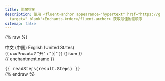 ```yaml
---
title: 附魔排序
description: 使用 <fluent-anchor appearance="hypertext" href="https://github.com/wherewhere/Enchants-Order"
  target="_blank">Enchants-Order</fluent-anchor> 获取最佳附魔顺序
sitemap: false
---
```

<script type="module" data-pjax>
  import {
    provideFluentDesignSystem,
    fluentAccordion,
    fluentAccordionItem,
    fluentButton,
    fluentCombobox,
    fluentNumberField,
    fluentOption,
    fluentProgressRing,
    fluentSelect,
    fluentSwitch,
    fillColor,
    accentBaseColor,
    SwatchRGB,
    neutralLayerFloating,
    baseLayerLuminance,
    StandardLuminance
  } from "https://cdn.jsdelivr.net/npm/@fluentui/web-components/+esm";
  provideFluentDesignSystem()
    .register(
      fluentAccordion(),
      fluentAccordionItem(),
      fluentButton(),
      fluentCombobox(),
      fluentNumberField(),
      fluentOption(),
      fluentProgressRing(),
      fluentSelect(),
      fluentSwitch()
    );
  accentBaseColor.withDefault(SwatchRGB.create(0xFC / 0xFF, 0x64 / 0xFF, 0x23 / 0xFF));
  fillColor.withDefault(neutralLayerFloating);
  const scheme = matchMedia("(prefers-color-scheme: dark)");
  if (typeof scheme !== "undefined") {
    scheme.addEventListener("change", e => baseLayerLuminance.withDefault(e.matches ? StandardLuminance.DarkMode : StandardLuminance.LightMode));
    if (scheme.matches) {
      baseLayerLuminance.withDefault(StandardLuminance.DarkMode);
    }
  }
</script>

{% raw %}
<div id="vue-app">
  <div class="stack-vertical">
    <settings-group>
      <settings-card>
        <template #icon>
          <svg-host
            src="https://cdn.jsdelivr.net/npm/@fluentui/svg-icons/icons/local_language_20_regular.svg"></svg-host>
        </template>
        <template #header>
          <h2 id="global-lang" class="unset">语言</h2>
        </template>
        <template #description>
          选择您想使用的语言。
        </template>
        <fluent-select placeholder="选择语言" v-model="locale"
          style="min-width: calc(var(--base-height-multiplier) * 23px);">
          <fluent-option value="zh-CN">中文 (中国)</fluent-option>
          <fluent-option value="en-US">English (United States)</fluent-option>
        </fluent-select>
      </settings-card>
    </settings-group>
    <settings-group>
      <template #header>
        <div style="display: flex; justify-content: space-between; align-items: center;">
          <h2 id="object" class="unset">目标物品</h2>
          <div v-if="usePresets" class="text-button" title="获取结果" type="button" style="padding: 4px;"
            @click="listItemEnchantsAsync" :disabled="loading">
            <fluent-progress-ring v-if="loading" style="width: 12px; height: 12px;"></fluent-progress-ring>
            <svg-host v-else
              src="https://cdn.jsdelivr.net/npm/@fluentui/svg-icons/icons/triangle_right_12_filled.svg"></svg-host>
          </div>
        </div>
      </template>
      <settings-card class="settings-nowarp">
        <template #icon>
          <svg-host src="https://cdn.jsdelivr.net/npm/@fluentui/svg-icons/icons/database_20_regular.svg"></svg-host>
        </template>
        <template #header>
          <h3 id="object-switch" class="unset">使用预设</h3>
        </template>
        <template #description>
          切换是否使用预设物品。
        </template>
        <value-change-host v-model="usePresets" value-name="checked" event-name="change">
          <fluent-switch>
            {{ usePresets ? "开" : "关" }}
          </fluent-switch>
        </value-change-host>
      </settings-card>
      <settings-card>
        <template #icon>
          <svg-host src="https://cdn.jsdelivr.net/npm/@fluentui/svg-icons/icons/bug_20_regular.svg"></svg-host>
        </template>
        <template #header>
          <h3 id="object-penalty" class="unset">初始惩罚</h3>
        </template>
        <template #description>
          设置您想要附魔的物品的初始惩罚。
        </template>
        <fluent-number-field v-model="initialPenalty" min="0"></fluent-number-field>
      </settings-card>
      <settings-card v-show="usePresets">
        <template #icon>
          <svg-host src="https://cdn.jsdelivr.net/npm/@fluentui/svg-icons/icons/box_20_regular.svg"></svg-host>
        </template>
        <template #header>
          <h3 id="object-select" class="unset">选择物品</h3>
        </template>
        <template #description>
          通过名称选择目标物品。
        </template>
        <fluent-select placeholder="选择物品" v-model="item" style="min-width: calc(var(--base-height-multiplier) * 26px);">
          <fluent-option v-for="item in items" :value="item">{{ item }}</fluent-option>
        </fluent-select>
      </settings-card>
    </settings-group>
    <settings-group v-show="!usePresets">
      <template #header>
        <div style="display: flex; justify-content: space-between; align-items: center;">
          <h2 id="enchantment" class="unset">添加附魔</h2>
          <div class="text-button" title="添加" type="button" style="padding: 2px;" @click="addEnchantment"
            :disabled="!enchantment.name">
            <svg-host src="https://cdn.jsdelivr.net/npm/@fluentui/svg-icons/icons/add_16_regular.svg"></svg-host>
          </div>
        </div>
      </template>
      <settings-card>
        <template #icon>
          <svg-host src="https://cdn.jsdelivr.net/npm/@fluentui/svg-icons/icons/rename_20_regular.svg"></svg-host>
        </template>
        <template #header>
          <h3 id="enchantment-name" class="unset">附魔</h3>
        </template>
        <template #description>
          通过名称选择目标附魔。
        </template>
        <value-change-host v-model="enchantment.name" value-name="value" event-name="change" style="display: inherit;">
          <fluent-combobox placeholder="选择附魔" autocomplete="both" style="min-width: unset;">
            <fluent-option v-for="enchantment in enchantments">
              {{ enchantment.name }}
            </fluent-option>
          </fluent-combobox>
        </value-change-host>
      </settings-card>
      <settings-card>
        <template #icon>
          <svg-host src="https://cdn.jsdelivr.net/npm/@fluentui/svg-icons/icons/trophy_20_regular.svg"></svg-host>
        </template>
        <template #header>
          <h3 id="enchantment-level" class="unset">等级</h3>
        </template>
        <template #description>
          设置目标附魔的等级。
        </template>
        <fluent-number-field v-model="enchantment.level" min="1"></fluent-number-field>
      </settings-card>
      <settings-card>
        <template #icon>
          <svg-host src="https://cdn.jsdelivr.net/npm/@fluentui/svg-icons/icons/scales_20_regular.svg"></svg-host>
        </template>
        <template #header>
          <h3 id="enchantment-weight" class="unset">权重</h3>
        </template>
        <template #description>
          设置目标附魔的权重。如果您不确定它是什么，请<b>不要更改</b>。
        </template>
        <fluent-number-field v-model="enchantment.weight" min="1"></fluent-number-field>
      </settings-card>
    </settings-group>
    <settings-group v-show="!usePresets && wantedList.length">
      <template #header>
        <div style="display: flex; justify-content: space-between; align-items: center;">
          <h2 id="wanted" class="unset">附魔列表</h2>
          <div class="text-button" title="排序" type="button" style="padding: 4px;" @click="orderingWantListAsync"
            :disabled="!wantedList.length || loading">
            <fluent-progress-ring v-if="loading" style="width: 12px; height: 12px;"></fluent-progress-ring>
            <svg-host v-else
              src="https://cdn.jsdelivr.net/npm/@fluentui/svg-icons/icons/triangle_right_12_filled.svg"></svg-host>
          </div>
        </div>
      </template>
      <settings-card class="settings-nowarp" v-for="item in wantedList">
        <template #icon>
          <svg-host src="https://cdn.jsdelivr.net/npm/@fluentui/svg-icons/icons/book_20_regular.svg"></svg-host>
        </template>
        <template #header>
          <h3 class="unset">{{ item.name }}</h3>
        </template>
        <template #description>
          等级: {{ item.level }} | 权重: {{ item.weight }} | 经验: {{ item.level * item.weight }}
        </template>
        <div class="text-button" title="移除" type="button" style="padding: 8px;" @click="removeEnchantment(item)">
          <svg-host src="https://cdn.jsdelivr.net/npm/@fluentui/svg-icons/icons/delete_16_regular.svg"></svg-host>
        </div>
      </settings-card>
    </settings-group>
    <settings-group v-show="results.length">
      <template #header>
        <h2 id="results" class="unset">结果</h2>
      </template>
      <settings-expander v-for="result in results" expanded="true">
        <template #icon>
          <svg-host src="https://cdn.jsdelivr.net/npm/@fluentui/svg-icons/icons/script_20_regular.svg"></svg-host>
        </template>
        <template #header>
          <h3 class="unset">总经验等级: {{ result.TotalExperience }}</h3>
        </template>
        <template #description>
          惩罚等级: {{ result.Penalty }} | 最高所需等级: {{ result.MaxExperience }}
        </template>
        <div class="setting-expander-content-grid" style="font-family: var(--font-monospace);">
          <pre class="unset">{{ readSteps(result.Steps) }}</pre>
        </div>
      </settings-expander>
    </settings-group>
  </div>
</div>

<template id="empty-slot-template">
  <div>
    <slot></slot>
  </div>
</template>

<template id="svg-host-template">
  <div class="svg-host" v-html="innerHTML"></div>
</template>

<template id="settings-presenter-template">
  <div class="settings-presenter">
    <div class="header-root">
      <div class="icon-holder" v-check-solt="$slots.icon">
        <slot name="icon"></slot>
      </div>
      <div class="header-panel">
        <span v-check-solt="$slots.header">
          <slot name="header"></slot>
        </span>
        <span class="description" v-check-solt="$slots.description">
          <slot name="description"></slot>
        </span>
      </div>
    </div>
    <div class="content-presenter" v-check-solt="$slots.default">
      <slot></slot>
    </div>
  </div>
</template>

<template id="settings-card-template">
  <div class="settings-card">
    <div class="content-grid" v-fill-color="fillColor">
      <settings-presenter class="presenter">
        <template #icon>
          <slot name="icon"></slot>
        </template>
        <template #header>
          <slot name="header"></slot>
        </template>
        <template #description>
          <slot name="description"></slot>
        </template>
        <slot></slot>
      </settings-presenter>
    </div>
  </div>
</template>

<template id="settings-expander-template">
  <fluent-accordion class="settings-expander">
    <fluent-accordion-item class="expander" :expanded="expanded">
      <div slot="heading">
        <settings-presenter class="presenter">
          <template #icon>
            <slot name="icon"></slot>
          </template>
          <template #header>
            <slot name="header"></slot>
          </template>
          <template #description>
            <slot name="description"></slot>
          </template>
          <slot name="action-content"></slot>
        </settings-presenter>
      </div>
      <div v-fill-color="fillColor">
        <slot></slot>
      </div>
    </fluent-accordion-item>
  </fluent-accordion>
</template>

<template id="settings-group-template">
  <div class="settings-group">
    <div class="header-presenter" v-check-solt="$slots.header">
      <slot name="header"></slot>
    </div>
    <div class="items-presenter" v-check-solt="$slots.default">
      <slot></slot>
    </div>
  </div>
</template>
{% endraw %}

<script type="module" data-pjax>
  import { dotnet } from "https://wherewhere.github.io/Enchants-Order/_framework/dotnet.js";
  import { createApp, toRaw } from "https://cdn.jsdelivr.net/npm/vue/dist/vue.esm-browser.prod.js";
  import { fillColor, neutralFillInputRest, neutralFillLayerAltRest } from "https://cdn.jsdelivr.net/npm/@fluentui/web-components/+esm";
  createApp({
    data() {
      return {
        locker: {
          resolves: [],
          reference: 0,
          async await() {
            return new Promise(resolve => {
              if (this.reference++ <= 0) {
                resolve();
              }
              else {
                this.resolves.push(resolve);
              }
            });
          },
          release() {
            if (--this.reference > 0) {
              this.resolves.pop()();
            }
          }
        },
        exports: null,
        isInitDotnet: false,
        lang: null,
        enchantments: [],
        initialPenalty: 0,
        enchantment: {
          name: null,
          level: 1,
          weight: 1
        },
        loading: false,
        usePresets: false,
        items: [],
        item: null,
        wantedList: [],
        results: [],
        locale: (() => {
          const supportLanguages = ["en-US", "zh-CN"];
          const supportLanguageCodes =
            [
              ["en", "en-au", "en-ca", "en-gb", "en-ie", "en-in", "en-nz", "en-sg", "en-us", "en-za", "en-bz", "en-hk", "en-id", "en-jm", "en-kz", "en-mt", "en-my", "en-ph", "en-pk", "en-tt", "en-vn", "en-zw", "en-053", "en-021", "en-029", "en-011", "en-018", "en-014"],
              ["zh-Hans", "zh-cn", "zh-hans-cn", "zh-sg", "zh-hans-sg"]
            ];
          const fallbackLanguage = "en-US";
          const languages = navigator.languages || [navigator.language || fallbackLanguage];
          for (const lang of languages) {
            const temp = supportLanguageCodes.findIndex(codes => codes.some(x => x === lang.toLowerCase()));
            if (temp !== -1) {
              return supportLanguages[temp];
            }
          }
          return fallbackLanguage;
        })()
      }
    },
    watch: {
      "locale"(newValue, oldValue) {
        if (newValue !== oldValue) {
          this.initializeEnchantmentsAsync();
        }
      },
      "enchantment.name"(newValue, oldValue) {
        if (newValue !== oldValue) {
          const enchantment = this.enchantments.find(x => x.name === newValue);
          if (enchantment) {
            this.enchantment = { ...enchantment };
          }
        }
      }
    },
    methods: {
      async initDotNetAsync() {
        if (!this.isInitDotnet) {
          await this.locker.await();
          if (!this.isInitDotnet) {
            const fetch = globalThis.fetch;
            globalThis.fetch = (input, init) => {
              if (typeof init === "object") {
                init.credentials = undefined;
              }
              return fetch(input, init);
            };
            const { getAssemblyExports, getConfig } = await dotnet.create();
            globalThis.fetch = fetch;
            const config = getConfig();
            const exports = await getAssemblyExports(config.mainAssemblyName);
            this.exports = exports.Exports;
          }
          this.locker.release();
          this.isInitDotnet = true;
        }
      },
      async initializeEnchantmentsAsync() {
        try {
          this.loading = true;
          const enchantments = [];
          const json = await new Promise(async (resolve, reject) => {
            try {
              const json = await fetch(`https://wherewhere.github.io/Enchants-Order/content/enchants/Enchants.${this.locale}.json`).then(x => x.json());
              resolve(json);
            }
            catch (ex) {
              console.warn(ex);
              const json = await fetch(`https://cdn.jsdelivr.net/gh/wherewhere/Enchants-Order@main/EnchantsOrder/EnchantsOrder.Demo/Assets/Enchants/Enchants.${this.$i18n.locale}.json`).then(x => x.json()).catch(reject);
              resolve(json);
            }
          });
          for (const name in json) {
            const enchantment = json[name];
            enchantments.push({
              name,
              level: enchantment.levelMax,
              weight: enchantment.weight,
              hidden: enchantment.hidden,
              items: enchantment.items,
              incompatible: enchantment.incompatible,
              get experience() {
                return this.level * this.weight;
              }
            });
          }
          this.enchantments = enchantments;
          const items = enchantments.slice().sort((a, b) => b.items.length - a.items.length)[0].items;
          this.items = items;
          this.item = items[0];
        }
        finally {
          this.loading = false;
        }
      },
      addEnchantment() {
        const enchantment = this.enchantment;
        if (enchantment.name) {
          const temp = { ...enchantment };
          temp.level = +temp.level;
          temp.weight = +temp.weight;
          this.wantedList.push(temp);
        }
      },
      removeEnchantment(item) {
        if (item) {
          const wantedList = this.wantedList;
          const index = wantedList.indexOf(item);
          if (index > -1) {
            wantedList.splice(index, 1);
          }
        }
      },
      readSteps(steps) {
        function getRomanNumber(num, maxValue = 2000) {
          if (num > maxValue) { return num.toString(); }
          const arabic = [1000, 900, 500, 400, 100, 90, 50, 40, 10, 9, 5, 4, 1];
          const roman = ['M', "CM", 'D', "CD", 'C', "XC", 'L', "XL", 'X', "IX", 'V', "IV", 'I'];
          let i = 0;
          let result = '';
          while (num > 0) {
            while (num >= arabic[i]) {
              num -= arabic[i];
              result += roman[i];
            }
            i++;
          }
          return result;
        }
        function readEnchantment(enchantment) {
          return `${enchantment.Name} ${getRomanNumber(enchantment.Level)}`;
        }
        const that = this;
        function readStep(step, index) {
          const builder = [];
          builder.push(`步骤 ${index}:`);
          const count = step.length;
          const half = Math.floor(count / 2);
          for (let i = half; i > 0; i--) {
            const flag = count === 2;
            const idx = (half * 2) - (i * 2);
            builder.push(
              ` ${flag ? '' : '('}${readEnchantment(step[idx])} + ${readEnchantment(step[idx + 1])}${flag ? '' : ')'}${idx + 2 === count ? '' : " +"}`
            );
          }
          if (count % 2 === 1) {
            builder.push(` ${readEnchantment(step[step.length - 1])}`);
          }
          return builder.join('');
        }
        return steps.map((x, i) => readStep(x, i + 1)).join('\n');
      },
      async listItemEnchantsAsync() {
        try {
          this.loading = true;
          const text = this.item;
          const enchantments = this.enchantments.filter(x => !x.hidden && x.items.some(i => i === text));
          if (enchantments.length) {
            const group = [];
            while (enchantments.length) {
              const enchantment = enchantments[0];
              let list = [enchantment];
              enchantments.splice(0, 1);
              if (enchantment.incompatible && enchantment.incompatible.length) {
                for (let i = enchantments.length; --i >= 0;) {
                  const temp = enchantments[i];
                  if (temp.incompatible && temp.incompatible.some(x => x === enchantment.name)) {
                    list.push(temp);
                    enchantments.splice(i, 1);
                  }
                }
                if (list.length) {
                  const tempList = [];
                  while (list.length) {
                    const temp = list[0];
                    list.splice(0, 1);
                    const temps = list.filter(x => x.level === temp.level && x.weight === temp.weight);
                    if (temps.length) {
                      const array = [...temps, temp].sort((a, b) => a.name.localeCompare(b.name));
                      tempList.push({
                        enchantments: array,
                        get level() {
                          return this.enchantments[0].level;
                        },
                        get weight() {
                          return this.enchantments[0].weight;
                        },
                        get name() {
                          return this.enchantments.map(x => x.name).join('/');
                        }
                      });
                      for (const enchantmentTemp of array) {
                        const idx = list.indexOf(enchantmentTemp);
                        if (idx > -1) { list.splice(idx, 1); }
                      }
                    }
                    else {
                      tempList.push([temp]);
                    }
                  }
                  list = tempList;
                }
              }
              group.push(list.flat());
            }
            function getAllEnchantmentPaths(group) {
              const result = [];
              function growing(depth, path) {
                if (depth === group.length) {
                  result.push([...path]);
                  return;
                }
                const next = depth + 1;
                for (const enchantment of group[depth]) {
                  path.push(enchantment);
                  growing(next, path);
                  path.pop();
                }
              }
              growing(0, []);
              return result;
            }
            const results = [];
            for (const list of getAllEnchantmentPaths(group)) {
              try {
                results.push(await this.orderingAsync(list, this.initialPenalty));
              }
              catch (ex) {
                console.warn(ex);
              }
            }
            this.results = results;
          }
        }
        finally {
          this.loading = false;
        }
      },
      async orderingWantListAsync() {
        try {
          this.loading = true;
          const wantedList = this.wantedList;
          if (wantedList.length) {
            this.results = [await this.orderingAsync(wantedList, this.initialPenalty)];
          }
        }
        finally {
          this.loading = false;
        }
      },
      async orderingAsync(wantedList, initialPenalty) {
        await this.initDotNetAsync();
        return this.exports.Ordering(wantedList, +initialPenalty);
      }
    },
    mounted() {
      this.initializeEnchantmentsAsync();
      if (typeof NexT !== "undefined") {
        NexT.utils.registerSidebarTOC();
      }
    }
  }).directive("check-solt",
    (element, binding) => {
      if (element instanceof HTMLElement) {
        const solt = binding.value;
        function setDisplay(value) {
          if (value) {
            if (element.style.display === "none") {
              element.style.display = '';
            }
          }
          else {
            element.style.display = "none";
          }
        }
        if (typeof solt === "undefined") {
          setDisplay(false);
        }
        else if (typeof solt === "function") {
          let value = solt();
          if (value instanceof Array) {
            const result = value.some(x => {
              if (typeof x === "object") {
                if (typeof x.type === "symbol") {
                  x = x.children;
                  if (typeof x === "string" || x instanceof Array) {
                    return !!x.length;
                  }
                  else {
                    return !!x;
                  }
                }
                else {
                  return true;
                }
              }
              else {
                return false;
              }
            });
            setDisplay(result);
          }
        }
        else if (solt !== binding.oldValue) {
          setDisplay(false);
        }
      }
    }
  ).directive("fill-color",
    (element, binding) => {
      if (element instanceof HTMLElement) {
        const color = toRaw(binding.value);
        if (color !== binding.oldValue) {
          fillColor.setValueFor(element, color.getValueFor(element.parentElement));
        }
      }
    }
  ).component("value-change-host", {
    template: "#empty-slot-template",
    props: {
      valueName: String,
      eventName: String,
      modelValue: undefined
    },
    emits: ['update:modelValue'],
    watch: {
      eventName(newValue, oldValue) {
        if (newValue !== oldValue) {
          const $el = this.$el;
          if ($el instanceof HTMLElement) {
            const element = $el.children[0];
            if (element instanceof HTMLElement) {
              if (oldValue) {
                element.removeEventListener(oldValue, this.onValueChanged);
              }
              if (newValue) {
                element.addEventListener(newValue, this.onValueChanged);
              }
            }
          }
        }
      },
      modelValue(newValue, oldValue) {
        if (newValue !== oldValue) {
          const valueName = this.valueName;
          if (valueName) {
            const $el = this.$el;
            if ($el instanceof HTMLElement) {
              const element = $el.children[0];
              if (element instanceof HTMLElement) {
                element[valueName] = newValue;
              }
            }
          }
        }
      }
    },
    methods: {
      registerEvent(valueName) {
        const $el = this.$el;
        if ($el instanceof HTMLElement) {
          const element = $el.children[0];
          if (element instanceof HTMLElement) {
            const modelValue = this.modelValue;
            if (modelValue === undefined) {
              this.$emit('update:modelValue', element[valueName]);
            }
            else {
              element[valueName] = modelValue;
            }
            element.addEventListener(this.eventName, this.onValueChanged);
          }
        }
      },
      onValueChanged(event) {
        const target = event.target;
        if (target instanceof HTMLElement) {
          this.$emit('update:modelValue', target[this.valueName]);
        }
      }
    },
    mounted() {
      const valueName = this.valueName;
      if (valueName && this.eventName) {
        this.registerEvent(valueName);
      }
    }
  }).component("svg-host", {
    template: "#svg-host-template",
    props: {
      src: String
    },
    data() {
      return {
        innerHTML: null
      }
    },
    watch: {
      src(newValue, oldValue) {
        if (newValue !== oldValue) {
          this.getSVGAsync(newValue).then(svg => this.innerHTML = svg);
        }
      }
    },
    methods: {
      async getSVGAsync(src) {
        if (src) {
          try {
            return await fetch(src)
              .then(response => response.text());
          }
          catch (ex) {
            console.error(ex);
          }
        }
        return '';
      }
    },
    mounted() {
      this.getSVGAsync(this.src).then(svg => this.innerHTML = svg);
    }
  }).component("settings-presenter", {
    template: "#settings-presenter-template"
  }).component("settings-card", {
    template: "#settings-card-template",
    data() {
      return {
        fillColor: neutralFillInputRest
      }
    }
  }).component("settings-expander", {
    template: "#settings-expander-template",
    props: {
      expanded: String
    },
    data() {
      return {
        fillColor: neutralFillLayerAltRest
      }
    }
  }).component("settings-group", {
    template: "#settings-group-template"
  }).mount("#vue-app");
</script>

<style>
  #vue-app {
    --font-monospace: "Cascadia Code NF", "Cascadia Code PL", "Cascadia Code", Consolas, "Courier New", "Liberation Mono", SFMono-Regular, Menlo, Monaco, monospace;
    --settings-card-padding: calc(var(--design-unit) * 4px);
    font-family: var(--body-font);
    font-size: var(--type-ramp-base-font-size);
    line-height: var(--type-ramp-base-line-height);
    font-weight: var(--font-weight);
    color: var(--neutral-foreground-rest);
    color-scheme: light;
  }

  @media (prefers-color-scheme: dark) {
    #vue-app {
      color-scheme: dark;
    }
  }

  #vue-app .stack-vertical {
    display: flex;
    flex-direction: column;
  }

  #vue-app h6.unset,
  #vue-app h5.unset,
  #vue-app h4.unset,
  #vue-app h3.unset,
  #vue-app h2.unset,
  #vue-app h1.unset {
    margin-top: unset;
    margin-bottom: unset;
    font-weight: unset;
    font-family: unset;
    font-size: unset;
    line-height: unset;
  }

  #vue-app fluent-select::part(listbox),
  #vue-app fluent-combobox::part(listbox),
  #vue-app fluent-select .listbox,
  #vue-app fluent-combobox .listbox {
    max-height: calc(var(--base-height-multiplier) * 30px);
  }

  pre.unset {
    margin: unset;
    padding: unset;
    font-size: inherit;
    font-family: inherit;
    white-space: pre-wrap;
    background: none;
  }

  .text-button {
    fill: currentColor;
    border-radius: calc(var(--control-corner-radius) * 1px);
  }

  .text-button:hover {
    background: var(--neutral-fill-input-hover);
  }

  .text-button:active {
    background: var(--neutral-fill-input-active);
  }

  .text-button[disabled="true"] {
    cursor: not-allowed;
    opacity: var(--disabled-opacity);
  }

  .text-button[disabled="true"]:active {
    background: none;
  }

  .svg-host {
    display: flex;
  }

  .settings-presenter {
    --settings-card-description-font-size: var(--type-ramp-minus-1-font-size);
    --settings-card-header-icon-max-size: var(--type-ramp-base-line-height);
    --settings-card-header-icon-margin: 0 calc((var(--base-horizontal-spacing-multiplier) * 6 + var(--design-unit) * 0.5) * 1px) 0 calc((var(--base-horizontal-spacing-multiplier) * 6 - var(--design-unit) * 4) * 1px);
    --settings-card-vertical-header-content-spacing: calc(var(--design-unit) * 2px) 0 0 0;
    display: flex;
    justify-content: space-between;
    align-items: center;
  }

  .settings-presenter div.header-root {
    display: flex;
    align-items: center;
    flex: 1;
  }

  .settings-presenter div.icon-holder {
    max-width: var(--settings-card-header-icon-max-size);
    max-height: var(--settings-card-header-icon-max-size);
    margin: var(--settings-card-header-icon-margin);
    fill: currentColor;
  }

  .settings-presenter div.header-panel {
    display: flex;
    flex-direction: column;
    margin: 0 calc(var(--design-unit) * 6px) 0 0;
  }

  .settings-presenter span.description {
    font-size: var(--settings-card-description-font-size);
    color: var(--neutral-fill-strong-hover);
  }

  .settings-presenter div.content-presenter {
    display: grid;
  }

  .settings-presenter a.text-button {
    font-weight: bold;
    text-decoration: unset;
  }

  @media (max-width: 640px) {
    .settings-presenter {
      flex-flow: column;
      justify-content: unset;
      align-items: unset;
    }

    .settings-presenter div.header-panel {
      margin: unset;
    }

    .settings-presenter div.content-presenter {
      margin: var(--settings-card-vertical-header-content-spacing);
    }

    .settings-nowarp .settings-presenter {
      flex-flow: row;
      justify-content: space-between;
      align-items: center;
    }

    .settings-nowarp .settings-presenter div.header-panel {
      margin: 0 calc(var(--design-unit) * 6px) 0 0;
    }

    .settings-nowarp .settings-presenter div.content-presenter {
      margin: unset;
    }
  }

  .settings-card {
    display: block;
    box-sizing: border-box;
    background: var(--neutral-fill-input-rest);
    color: var(--neutral-foreground-rest);
    border: calc(var(--stroke-width) * 1px) solid var(--neutral-stroke-layer-rest);
    border-radius: calc(var(--control-corner-radius) * 1px);
    box-shadow: var(--elevation-shadow-card-rest);
  }

  .settings-card .presenter {
    padding: var(--settings-card-padding);
  }

  .settings-expander {
    --settings-expander-header-padding: calc(var(--design-unit) * 1px) 0 calc(var(--design-unit) * 1px) calc(var(--design-unit) * 2px);
    --settings-expander-item-padding: 0 calc((var(--base-height-multiplier) + 1 + var(--density)) * var(--design-unit) * 1px) 0 calc((var(--base-horizontal-spacing-multiplier) * 12 - var(--design-unit) * 1.5) * 1px + var(--type-ramp-base-line-height));
  }

  .settings-expander fluent-accordion-item.expander {
    box-sizing: border-box;
    box-shadow: var(--elevation-shadow-card-rest);
    border-radius: calc(var(--control-corner-radius) * 1px);
  }

  .settings-expander fluent-accordion-item.expander:hover {
    background: var(--neutral-fill-input-hover);
    border: calc(var(--stroke-width) * 1px) solid var(--neutral-stroke-layer-hover);
    box-shadow: var(--elevation-shadow-card-hover);
  }

  .settings-expander fluent-accordion-item.expander:active {
    background: var(--neutral-fill-input-active);
    border: calc(var(--stroke-width) * 1px) solid var(--neutral-stroke-layer-active);
    box-shadow: var(--elevation-shadow-card-pressed);
  }

  .settings-expander fluent-accordion-item.expander::part(region),
  .settings-expander fluent-accordion-item.expander .region {
    border-bottom-left-radius: calc((var(--control-corner-radius) - var(--stroke-width)) * 1px);
    border-bottom-right-radius: calc((var(--control-corner-radius) - var(--stroke-width)) * 1px);
  }

  .settings-expander .presenter {
    padding: var(--settings-expander-header-padding);
  }

  .settings-expander div.setting-expander-content-grid {
    padding: var(--settings-expander-item-padding);
  }

  .settings-group {
    --body-strong-text-block-font-size: var(--type-ramp-base-font-size);
  }

  .settings-group div.header-presenter {
    margin: 1rem 0 calc(var(--base-horizontal-spacing-multiplier) * 2px) calc(var(--stroke-width) * 1px);
    font-size: var(--body-strong-text-block-font-size);
    font-weight: bold;
    color: var(--neutral-foreground-rest);
  }

  .settings-group div.items-presenter {
    display: flex;
    flex-direction: column;
    row-gap: 0.3rem;
  }
</style>